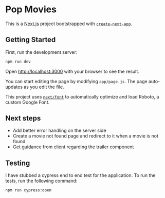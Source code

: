 # Pop Movies

This is a [Next.js](https://nextjs.org/) project bootstrapped with [`create-next-app`](https://github.com/vercel/next.js/tree/canary/packages/create-next-app).

## Getting Started

First, run the development server:

```bash
npm run dev

```

Open [http://localhost:3000](http://localhost:3000) with your browser to see the result.

You can start editing the page by modifying `app/page.js`. The page auto-updates as you edit the file.

This project uses [`next/font`](https://nextjs.org/docs/basic-features/font-optimization) to automatically optimize and load Roboto, a custom Google Font.

## Next steps

- Add better error handling on the server side
- Create a movie not found page and redirect to it when a movie is not found
- Get guidance from client regarding the trailer component

## Testing
I have stubbed a cypress end to end test for the application. To run the tests, run the following command:

```bash
npm run cypress:open

```
